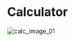 # Calculator

![calc_image_01](https://user-images.githubusercontent.com/85836879/171986427-ca3a9c7c-b99f-43ea-8e98-ef2390c299d8.gif)
